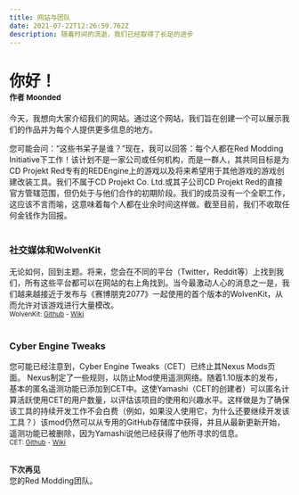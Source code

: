```yaml
---
title: 网站与团队
date: 2021-07-22T12:26:59.762Z
description: 随着时间的流逝，我们已经取得了长足的进步
---
```

# **你好！**<br/><sub><sup><sup><sup>作者 Moonded

今天，我想向大家介绍我们的网站。通过这个网站，我们旨在创建一个可以展示我们的作品并为每个人提供更多信息的地方。

您可能会问：“这些书呆子是谁？”现在，我可以回答：每个人都在Red Modding Initiative下工作！该计划不是一家公司或任何机构，而是一群人，其共同目标是为CD Projekt Red专有的REDEngine上的游戏以及将来希望用于其他游戏的游戏创建改装工具。我们不属于CD Projekt Co. Ltd.或其子公司CD Projekt Red的直接官方管辖范围，但仍处于与他们合作的初期阶段。我们的成员没有一个全职工作，这应该不言而喻，这意味着每个人都在业余时间这样做。截至目前，我们不收取任何金钱作为回报。
<br><br>

### **社交媒体和WolvenKit**
无论如何，回到主题。将来，您会在不同的平台（Twitter，Reddit等）上找到我们，所有这些平台都可以在网站的右上角找到。当今最激动人心的消息之一是，我们越来越接近于发布与《赛博朋克2077》一起使用的首个版本的WolvenKit，从而允许对该游戏进行大量模改。
<br><sub>WolvenKit: [Github](https://github.com/WolvenKit/Wolvenkit) - [Wiki](https://github.com/WolvenKit/Wolvenkit/wiki) </sub>
<br><br>

### **Cyber Engine Tweaks**

您可能已经注意到，Cyber​​ Engine Tweaks（CET）已终止其Nexus Mods页面。 Nexus制定了一些规则，以防止Mod使用遥测网络。随着1.10版本的发布，基本的匿名遥测功能已添加到CET中。这使Yamashi（CET的创建者）可以匿名计算活跃使用CET的用户数量，以评估该项目的使用和兴趣水平。这样做是为了确保该工具的持续开发工作不会白费（例如，如果没人使用它，为什么还要继续开发该工具？）该mod仍然可以从专用的GitHub存储库中获得，并且从最新更新开始，遥测功能已被删除，因为Yamashi说他已经获得了他所寻求的信息。
<br><sub>CET: [Github](https://github.com/yamashi/CyberEngineTweaks) - [Wiki](https://wiki.cybermods.net/cyber-engine-tweaks/)</sub>
<br><br>

**下次再见**
<br>您的Red Modding团队。
